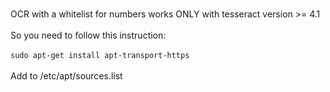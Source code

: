 <br>OCR with a whitelist for numbers works ONLY with tesseract version >= 4.1</br>
<br>So you need to follow this instruction:</br>
<br><code>sudo apt-get install apt-transport-https</code></br>
<br>Add to /etc/apt/sources.list</br>

